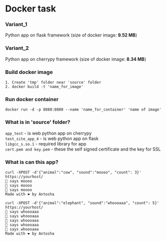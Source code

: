 # Docker task

### Variant_1
Python app on flask framework (size of docker image: **9.52 MB**)

### Variant_2
Python app on cherrypy framework (size of docker image: **8.34 MB**)

### Build docker image
```
1. Create 'tmp' folder near 'source' folder
2. docker build -t 'name_for_image'
```

### Run docker container
```docker run -d -p 8080:8080 --name 'name_for_container' 'name of image'```

### What is in 'source' folder?
```app_test``` - is web python app on cherrypy  
```test_site_app_4``` - is web python app on flask  
```libgcc_s.so.1``` - required library for app  
```cert.pem and key.pem``` - these the self signed certificate and the key for SSL  

### What is can this app?
```
curl -XPOST -d'{"animal":"cow", "sound":"moooo", "count": 3}' https://yourhost/
🐄 says moooo
🐄 says moooo
🐄 says moooo
Made with ❤️ by Antosha

curl -XPOST -d'{"animal":"elephant", "sound":"whoooaaa", "count": 5}' https://yourhost/
🐘 says whoooaaa
🐘 says whoooaaa
🐘 says whoooaaa
🐘 says whoooaaa
🐘 says whoooaaa
Made with ❤️ by Antosha
```